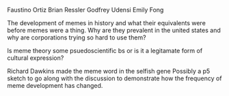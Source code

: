 Faustino Ortiz
Brian Ressler
Godfrey Udensi
Emily Fong

The development of memes in history and what their equivalents were before memes were a thing.  Why are they prevalent in the united states and why are corporations trying so hard to use them?  

Is meme theory some psuedoscientific bs or is it a legitamate form of cultural expression?

Richard Dawkins made the meme word in the selfish gene
Possibly a p5 sketch to go along with the discussion to demonstrate how the frequency of meme development has changed.